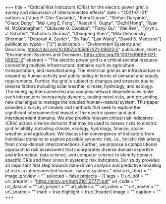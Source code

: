 +++
title = "Critical Risk Indicators (CRIs) for the electric power grid: a survey and discussion of interconnected effects"
date = "2021-01-01"
authors = ["Judy P. Che-Castaldo", "Remi Cousin", "Stefani Daryanto", "Grace Deng", "Mei-Ling E. Feng", "Rajesh K. Gupta", "Dezhi Hong", "Ryan M. McGranaghan", "Olukunle O. Owolabi", "Tianyi Qu", "Wei Ren", "Toryn L. J. Schafer", "Ashutosh Sharma", "Chaopeng Shen", "Mila Getmansky Sherman", "Deborah A. Sunter", "Bo Tao", "Lan Wang", "David S. Matteson"]
publication_types = ["2"]
publication = "Environment Systems and Decisions, https://doi.org/10.1007/s10669-021-09822-2"
publication_short = "Environment Systems and Decisions, https://doi.org/10.1007/s10669-021-09822-2"
abstract = "The electric power grid is a critical societal resource connecting multiple infrastructural domains such as agriculture, transportation, and manufacturing. The electrical grid as an infrastructure is shaped by human activity and public policy in terms of demand and supply requirements. Further, the grid is subject to changes and stresses due to diverse factors including solar weather, climate, hydrology, and ecology. The emerging interconnected and complex network dependencies make such interactions increasingly dynamic, posing novel risks, and presenting new challenges to manage the coupled human--natural system. This paper provides a survey of models and methods that seek to explore the significant interconnected impact of the electric power grid and interdependent domains. We also provide relevant critical risk indicators (CRIs) across diverse domains that may be used to assess risks to electric grid reliability, including climate, ecology, hydrology, finance, space weather, and agriculture. We discuss the convergence of indicators from individual domains to explore possible systemic risk, i.e., holistic risk arising from cross-domain interconnections. Further, we propose a compositional approach to risk assessment that incorporates diverse domain expertise and information, data science, and computer science to identify domain-specific CRIs and their union in systemic risk indicators. Our study provides an important first step towards data-driven analysis and predictive modeling of risks in interconnected human--natural systems."
abstract_short = ""
image_preview = ""
selected = false
projects = []
tags = []
url_pdf = ""
url_preprint = "https://arxiv.org/pdf/2101.07771.pdf"
url_code = ""
url_dataset = ""
url_project = ""
url_slides = ""
url_video = ""
url_poster = ""
url_source = ""
math = true
highlight = true
[header]
image = ""
caption = ""
+++
